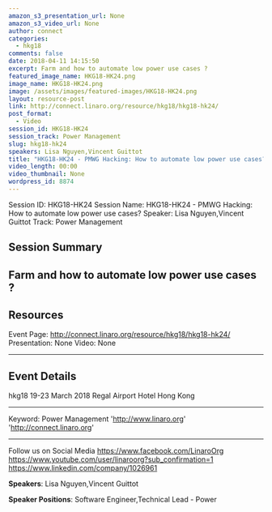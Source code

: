 ```yaml
---
amazon_s3_presentation_url: None
amazon_s3_video_url: None
author: connect
categories:
  - hkg18
comments: false
date: 2018-04-11 14:15:50
excerpt: Farm and how to automate low power use cases ?
featured_image_name: HKG18-HK24.png
image_name: HKG18-HK24.png
image: /assets/images/featured-images/HKG18-HK24.png
layout: resource-post
link: http://connect.linaro.org/resource/hkg18/hkg18-hk24/
post_format:
  - Video
session_id: HKG18-HK24
session_track: Power Management
slug: hkg18-hk24
speakers: Lisa Nguyen,Vincent Guittot
title: "HKG18-HK24 - PMWG Hacking: How to automate low power use cases?"
video_length: 00:00
video_thumbnail: None
wordpress_id: 8874
---
```


Session ID: HKG18-HK24
Session Name: HKG18-HK24 - PMWG Hacking: How to automate low power use cases?
Speaker: Lisa Nguyen,Vincent Guittot
Track: Power Management

## Session Summary

## Farm and how to automate low power use cases ?

## Resources

Event Page: http://connect.linaro.org/resource/hkg18/hkg18-hk24/
Presentation: None
Video: None

---

## Event Details

hkg18
19-23 March 2018
Regal Airport Hotel Hong Kong

---

Keyword: Power Management
'http://www.linaro.org'
'http://connect.linaro.org'

---

Follow us on Social Media
https://www.facebook.com/LinaroOrg
https://www.youtube.com/user/linaroorg?sub_confirmation=1
https://www.linkedin.com/company/1026961

**Speakers**: Lisa Nguyen,Vincent Guittot

**Speaker Positions**: Software Engineer,Technical Lead - Power
